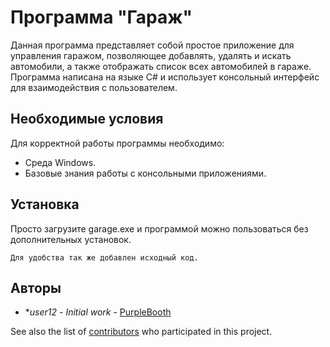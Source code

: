# Программа "Гараж"

Данная программа представляет собой простое приложение для управления гаражом, позволяющее добавлять, удалять и искать автомобили, а также отображать список всех автомобилей в гараже. Программа написана на языке C# и использует консольный интерфейс для взаимодействия с пользователем.

## Необходимые условия

Для корректной работы программы необходимо:

 - Среда Windows.
 - Базовые знания работы с консольными приложениями.

 ## Установка

 Просто загрузите garage.exe и программой можно пользоваться без дополнительных установок.
 
 `Для удобства так же добавлен исходный код.`

 ## Авторы

 * **user12* - *Initial work* - [PurpleBooth](http://git.vm:3000/user12/AppWS)

See also the list of [contributors](http://git.vm:3000/user12/contributors) who participated in this project.